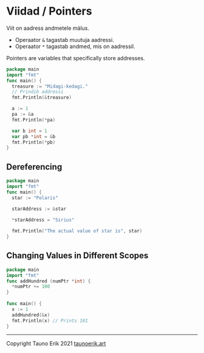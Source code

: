 # Viidad / Pointers

Viit on aadress andmetele mälus.

* Operaator `&` tagastab muutuja aadressi.
* Operaator `*` tagastab andmed, mis on aadressil.

Pointers are variables that specifically store addresses.

```Go
package main
import "fmt"
func main() {
  treasure := "Midagi-kedagi."
  // Prindib addressi
  fmt.Println(&treasure)

  a := 1
  pa := &a
  fmt.Println(*pa)

  var b int = 1
  var pb *int = &b
  fmt.Println(*pb)
}
```

## Dereferencing

```Go
package main
import "fmt"
func main() {
  star := "Polaris"

  starAddress := &star

  *starAddress = "Sirius"
  
  fmt.Println("The actual value of star is", star)
}
```

## Changing Values in Different Scopes

```Go
package main
import "fmt"
func addHundred (numPtr *int) {
  *numPtr += 100
}
 
func main() {
  x := 1
  addHundred(&x)
  fmt.Println(x) // Prints 101
}
```

 ___

Copyright Tauno Erik 2021 [taunoerik.art](https://taunoerik.art/)